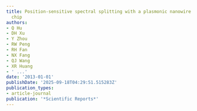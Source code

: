 ```yaml
---
title: Position-sensitive spectral splitting with a plasmonic nanowire on silicon
  chip
authors:
- Q Hu
- DH Xu
- Y Zhou
- RW Peng
- RH Fan
- NX Fang
- QJ Wang
- XR Huang
- ' ...'
date: '2013-01-01'
publishDate: '2025-09-18T04:29:51.515283Z'
publication_types:
- article-journal
publication: '*Scientific Reports*'
---
```

